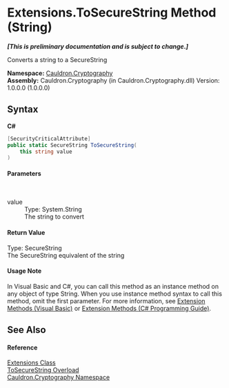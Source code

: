 # Extensions.ToSecureString Method (String)
 _**\[This is preliminary documentation and is subject to change.\]**_

Converts a string to a SecureString

**Namespace:**&nbsp;<a href="N_Cauldron_Cryptography">Cauldron.Cryptography</a><br />**Assembly:**&nbsp;Cauldron.Cryptography (in Cauldron.Cryptography.dll) Version: 1.0.0.0 (1.0.0.0)

## Syntax

**C#**<br />
``` C#
[SecurityCriticalAttribute]
public static SecureString ToSecureString(
	this string value
)
```


#### Parameters
&nbsp;<dl><dt>value</dt><dd>Type: System.String<br />The string to convert</dd></dl>

#### Return Value
Type: SecureString<br />The SecureString equivalent of the string

#### Usage Note
In Visual Basic and C#, you can call this method as an instance method on any object of type String. When you use instance method syntax to call this method, omit the first parameter. For more information, see <a href="http://msdn.microsoft.com/en-us/library/bb384936.aspx">Extension Methods (Visual Basic)</a> or <a href="http://msdn.microsoft.com/en-us/library/bb383977.aspx">Extension Methods (C# Programming Guide)</a>.

## See Also


#### Reference
<a href="T_Cauldron_Cryptography_Extensions">Extensions Class</a><br /><a href="Overload_Cauldron_Cryptography_Extensions_ToSecureString">ToSecureString Overload</a><br /><a href="N_Cauldron_Cryptography">Cauldron.Cryptography Namespace</a><br />